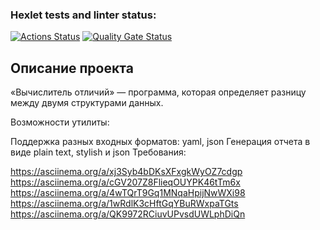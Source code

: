 ### Hexlet tests and linter status:
[![Actions Status](https://github.com/Nataly773/python-project-50/actions/workflows/hexlet-check.yml/badge.svg)](https://github.com/Nataly773/python-project-50/actions)
[![Quality Gate Status](https://sonarcloud.io/api/project_badges/measure?project=Nataly773_python-project-502&metric=alert_status)](https://sonarcloud.io/summary/new_code?id=Nataly773_python-project-502)
## Описание проекта
«Вычислитель отличий» — программа, которая определяет разницу между двумя структурами данных.

Возможности утилиты:

Поддержка разных входных форматов: yaml, json
Генерация отчета в виде plain text, stylish и json
Требования:


https://asciinema.org/a/xj3Syb4bDKsXFxgkWyOZ7cdgp
https://asciinema.org/a/cGV207Z8FlieqOUYPK46tTm6x
https://asciinema.org/a/4wTQrT9Gq1MNqaHpijNwWXi98
https://asciinema.org/a/1wRdlK3cHftGqYBuRWxpaTGts
https://asciinema.org/a/QK9972RCiuvUPvsdUWLphDiQn